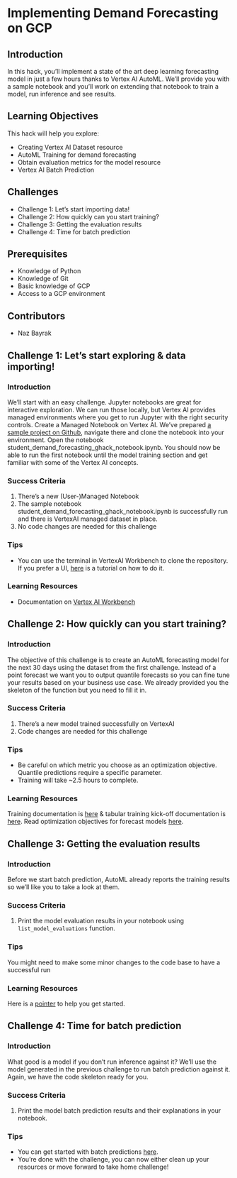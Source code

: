 # Implementing Demand Forecasting on GCP

## Introduction

In this hack, you’ll implement a state of the art deep learning forecasting model in just a few hours thanks to Vertex AI AutoML. We’ll provide you with a sample notebook and you’ll work on extending that notebook to train a model, run inference and see results. 

## Learning Objectives

This hack will help you explore:

- Creating Vertex AI Dataset resource
- AutoML Training for demand forecasting
- Obtain evaluation metrics for the model resource
- Vertex AI Batch Prediction

## Challenges

- Challenge 1: Let’s start importing data!
- Challenge 2: How quickly can you start training?
- Challenge 3: Getting the evaluation results 
- Challenge 4: Time for batch prediction

## Prerequisites

- Knowledge of Python
- Knowledge of Git
- Basic knowledge of GCP
- Access to a GCP environment

## Contributors

- Naz Bayrak

## Challenge 1: Let’s start exploring & data importing!

### Introduction

We’ll start with an easy challenge. Jupyter notebooks are great for interactive exploration. We can run those locally, but Vertex AI provides managed environments where you get to run Jupyter with the right security controls.
Create a Managed Notebook on Vertex AI. We’ve prepared [a sample project on Github](https://github.com/nazlevent/demand_forecasting_AutoML), navigate there and clone the notebook into your environment. Open the notebook student_demand_forecasting_ghack_notebook.ipynb. You should now be able to run the first notebook until the model training section and get familiar with some of the Vertex AI concepts.

### Success Criteria

1. There’s a new (User-)Managed Notebook
2. The sample notebook  student_demand_forecasting_ghack_notebook.ipynb is successfully run and there is VertexAI managed dataset in place.
3. No code changes are needed for this challenge

### Tips

- You can use the terminal in VertexAI Workbench to clone the repository. If you prefer a UI, [here](https://cloud.google.com/vertex-ai/docs/workbench/user-managed/save-to-github) is a tutorial on how to do it. 


### Learning Resources

- Documentation on [Vertex AI Workbench](https://cloud.google.com/vertex-ai/docs/workbench/managed/introduction)


## Challenge 2: How quickly can you start training?

### Introduction

The objective of this challenge is to create an AutoML forecasting model for the next 30 days using the dataset from the first challenge. Instead of a point forecast we want you to output quantile forecasts so you can fine tune your results based on your business use case.  We already provided you the skeleton of the function but you need to fill it in. 

### Success Criteria

1. There’s a new model trained successfully on VertexAI
2. Code changes are needed for this challenge

### Tips

- Be careful on which metric you choose as an optimization objective. Quantile predictions require a specific parameter. 
- Training  will take ~2.5 hours to complete.

### Learning Resources

Training documentation is [here](https://cloud.google.com/python/docs/reference/aiplatform/latest/google.cloud.aiplatform.AutoMLForecastingTrainingJob) & tabular training kick-off documentation is [here](https://cloud.google.com/python/docs/reference/aiplatform/latest/google.cloud.aiplatform.AutoMLTabularTrainingJob).
Read optimization objectives for forecast models [here](https://cloud.google.com/vertex-ai/docs/tabular-data/forecasting/train-model#optimization-objectives).

## Challenge 3: Getting the evaluation results 

### Introduction

Before we start batch prediction, AutoML already reports the training results so we’ll like you to take a look at them.

### Success Criteria

1. Print the model evaluation results in your notebook using `list_model_evaluations` function.

### Tips

You might need to make some minor changes to the code base to have a successful run

### Learning Resources

Here is a [pointer](https://cloud.google.com/vertex-ai/docs/samples/aiplatform-list-model-evaluation-slices-sample) to help you get started.

## Challenge 4: Time for batch prediction 

### Introduction

What good is a model if you don’t run inference against it? We’ll use the model generated in the  previous challenge to run batch prediction against it. Again, we have the code skeleton ready for you. 

### Success Criteria

1. Print the model batch prediction results and their explanations in your notebook.

### Tips

- You can get started with batch predictions [here](https://cloud.google.com/vertex-ai/docs/predictions/overview).
- You’re done with the challenge, you can now either clean up your resources or move forward to take home challenge!

